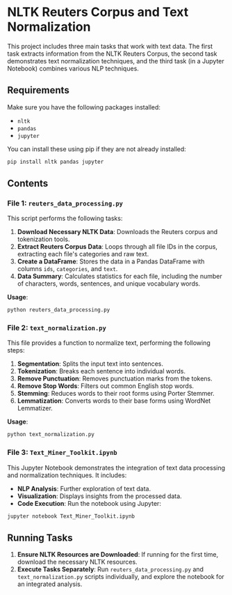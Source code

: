 

# NLTK Reuters Corpus and Text Normalization

This project includes three main tasks that work with text data. The first task extracts information from the NLTK Reuters Corpus, the second task demonstrates text normalization techniques, and the third task (in a Jupyter Notebook) combines various NLP techniques.

## Requirements

Make sure you have the following packages installed:

- `nltk`
- `pandas`
- `jupyter`

You can install these using pip if they are not already installed:

```bash
pip install nltk pandas jupyter
```

## Contents

### File 1: `reuters_data_processing.py`

This script performs the following tasks:
1. **Download Necessary NLTK Data**: Downloads the Reuters corpus and tokenization tools.
2. **Extract Reuters Corpus Data**: Loops through all file IDs in the corpus, extracting each file's categories and raw text.
3. **Create a DataFrame**: Stores the data in a Pandas DataFrame with columns `ids`, `categories`, and `text`.
4. **Data Summary**: Calculates statistics for each file, including the number of characters, words, sentences, and unique vocabulary words.

**Usage**:

```bash
python reuters_data_processing.py
```

### File 2: `text_normalization.py`

This file provides a function to normalize text, performing the following steps:
1. **Segmentation**: Splits the input text into sentences.
2. **Tokenization**: Breaks each sentence into individual words.
3. **Remove Punctuation**: Removes punctuation marks from the tokens.
4. **Remove Stop Words**: Filters out common English stop words.
5. **Stemming**: Reduces words to their root forms using Porter Stemmer.
6. **Lemmatization**: Converts words to their base forms using WordNet Lemmatizer.

**Usage**:

```bash
python text_normalization.py
```

### File 3: `Text_Miner_Toolkit.ipynb`

This Jupyter Notebook demonstrates the integration of text data processing and normalization techniques. It includes:
- **NLP Analysis**: Further exploration of text data.
- **Visualization**: Displays insights from the processed data.
- **Code Execution**: Run the notebook using Jupyter:

```bash
jupyter notebook Text_Miner_Toolkit.ipynb
```

## Running Tasks

1. **Ensure NLTK Resources are Downloaded**: If running for the first time, download the necessary NLTK resources.
2. **Execute Tasks Separately**: Run `reuters_data_processing.py` and `text_normalization.py` scripts individually, and explore the notebook for an integrated analysis.